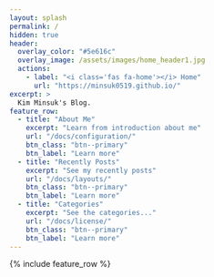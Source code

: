 ```yaml
---
layout: splash
permalink: /
hidden: true
header:
  overlay_color: "#5e616c"
  overlay_image: /assets/images/home_header1.jpg
  actions:
    - label: "<i class='fas fa-home'></i> Home"
      url: "https://minsuk0519.github.io/"
excerpt: >
  Kim Minsuk's Blog.
feature_row:
  - title: "About Me"
    excerpt: "Learn from introduction about me"
    url: "/docs/configuration/"
    btn_class: "btn--primary"
    btn_label: "Learn more"
  - title: "Recently Posts"
    excerpt: "See my recently posts"
    url: "/docs/layouts/"
    btn_class: "btn--primary"
    btn_label: "Learn more"
  - title: "Categories"
    excerpt: "See the categories..."
    url: "/docs/license/"
    btn_class: "btn--primary"
    btn_label: "Learn more"      
---
```


{% include feature_row %}
